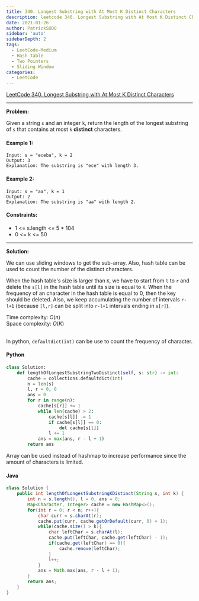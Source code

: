 ```yaml
---
title: 340. Longest Substring with At Most K Distinct Characters
description: leetcode 340. Longest Substring with At Most K Distinct Characters
date: 2021-01-26
author: PatrickSUDO
sidebar: 'auto'
sidebarDepth: 2
tags: 
  - LeetCode-Medium
  - Hash Table 
  - Two Pointers
  - Sliding Window
categories:
  - LeetCode
---
```

[LeetCode 340. Longest Substring with At Most K Distinct Characters](https://leetcode.com/problems/longest-substring-with-at-most-k-distinct-characters/)

---
**Problem:** <br/>

Given a string `s` and an integer `k`, return the length of the longest substring of `s` that contains at most `k` **distinct** characters.


#### Example 1:

    Input: s = "eceba", k = 2
    Output: 3
    Explanation: The substring is "ece" with length 3.

#### Example 2:

    Input: s = "aa", k = 1
    Output: 2
    Explanation: The substring is "aa" with length 2.


#### Constraints:

- 1 <= s.length <= 5 * 104
- 0 <= k <= 50

---
**Solution:** <br/>

We can use sliding windows to get the sub-array. Also, hash table can be used to count the number of the distinct characters. 

When the hash table's size is larger than `K`, we have to start from `l` to `r` and delete the `s[l]` in the hash table until its size is equal to `K`.  When the frequency of an character in the hash table is equal to 0, then the key should be deleted.  Also, we keep accumulating the number of intervals `r-l+1` (because `[l,r]` can be split into `r-l+1` intervals ending in `s[r]`).

Time complexity: $O(n)$</br>
Space complexity: $O(K)$ 
</br>
</br>

In python, `defaultdict(int)` can be use to count the frequency of character.

#### Python
```python
class Solution:
    def lengthOfLongestSubstringTwoDistinct(self, s: str) -> int:
        cache = collections.defaultdict(int)
        n = len(s)
        l, r = 0, 0
        ans = 0 
        for r in range(n):
            cache[s[r]] += 1
            while len(cache) > 2:
                cache[s[l]] -= 1
                if cache[s[l]] == 0:
                    del cache[s[l]]
                l += 1
            ans = max(ans, r - l + 1)
        return ans
```

Array can be used instead of hashmap to increase performance since the amount of characters is limited.

#### Java
```java
class Solution {
    public int lengthOfLongestSubstringKDistinct(String s, int k) {
        int n = s.length(), l = 0, ans = 0;
        Map<Character, Integer> cache = new HashMap<>();
        for(int r = 0; r < n; r++){
            char curr = s.charAt(r);
            cache.put(curr, cache.getOrDefault(curr, 0) + 1);
            while(cache.size() > k){
                char leftChar = s.charAt(l);
                cache.put(leftChar, cache.get(leftChar) - 1);
                if(cache.get(leftChar) == 0){
                    cache.remove(leftChar);
                }
                l++;
            }
            ans = Math.max(ans, r - l + 1);          
        }
        return ans;
    }
}
```

<Disqus shortname="patricksudo" />